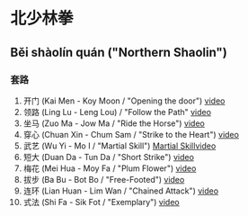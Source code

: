 # 北少林拳
## Běi shàolín quán ("Northern Shaolin")

### 套路

1. 开门 (Kai Men - Koy Moon / "Opening the door") [video](http://www.youtube.com/watch?v=KbjAfrJr-MM)
2. 领路 (Ling Lu - Leng Lou) / "Follow the Path" [video](http://www.youtube.com/watch?v=E8dXWo1MMvo)
3. 坐马 (Zuo Ma - Jow Ma / "Ride the Horse") [video](http://www.youtube.com/watch?v=MqQYB3XsHxA)
4. 穿心 (Chuan Xin - Chum Sam / "Strike to the Heart") [video](http://www.youtube.com/watch?v=bh-MDAZkP_I)
5. 武艺 (Wu Yi - Mo I / "Martial Skill") [Martial Skillvideo](http://www.youtube.com/watch?v=IkGa5j-ezKA)
6. 短大 (Duan Da - Tun Da / "Short Strike") [video](http://www.youtube.com/watch?v=HXJhhEn3NJA)
7. 梅花 (Mei Hua - Moy Fa / "Plum Flower") [video](http://www.youtube.com/watch?v=qA1q8nVU4ng)
8. 拔步 (Ba Bu - Bot Bo / "Free-Footed") [video](http://www.youtube.com/watch?v=VuJ7U28Rmvw)
9. 连环 (Lian Huan - Lim Wan / "Chained Attack") [video](http://www.youtube.com/watch?v=OXBrnHouWmo)
10. 式法 (Shi Fa - Sik Fot / "Exemplary") [video](http://www.youtube.com/watch?v=EbDOvDE6Bds)